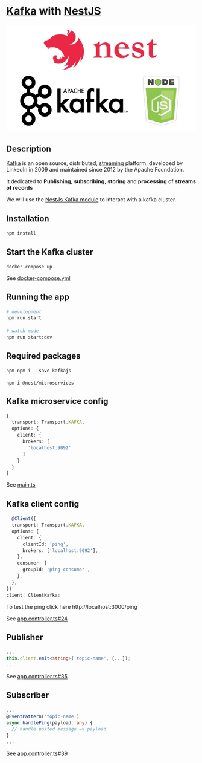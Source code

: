 # [Kafka](https://kafka.apache.org) with [NestJS](https://nestjs.com/)

![home](img/homr.jpg)

## Description

[Kafka](https://kafka.apache.org) is an open source, distributed,
[streaming](https://en.wikipedia.org/wiki/Stream_processing) platform, developed by LinkedIn in 2009 and maintained
since 2012 by the Apache Foundation.

It dedicated to **Publishing**, **subscribing**, **storing** and **processing** of **streams of records**

We will use the [NestJs Kafka module](https://docs.nestjs.com/microservices/kafka) to interact with a kafka cluster.

## Installation

```bash
npm install
```

## Start the Kafka cluster

```shell
docker-compose up
```

See [docker-compose.yml](/docker-compose.yml)

## Running the app

```bash
# development
npm run start

# watch mode
npm run start:dev
```

## Required packages

```shell
npm npm i --save kafkajs

npm i @nest/microservices
```

## Kafka microservice config

````ts
{
  transport: Transport.KAFKA,
  options: {
    client: {
      brokers: [
        'localhost:9092'
      ]
    }
  }
}
````

See [main.ts](/src/main.ts)

## Kafka client config

````ts
  @Client({
  transport: Transport.KAFKA,
  options: {
    client: {
      clientId: 'ping',
      brokers: ['localhost:9092'],
    },
    consumer: {
      groupId: 'ping-consumer',
    },
  },
})
client: ClientKafka;
````
To test the ping click here http://localhost:3000/ping 

See [app.controller.ts#24](/src/app.controller.ts)

## Publisher

````ts
...
this.client.emit<string>('topic-name', {...});
...
````

See [app.controller.ts#35](/src/app.controller.ts)

## Subscriber

````ts
...
@EventPattern('topic-name')
async handlePing(payload: any) {
  // handle posted message => payload
}
...
````

See [app.controller.ts#39](/src/app.controller.ts)

